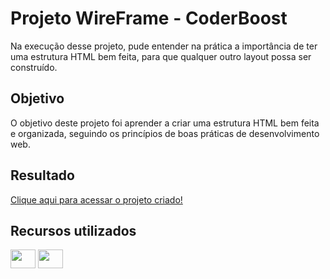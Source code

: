 <h1>Projeto WireFrame - CoderBoost</h1>
<p>Na execução desse projeto, pude entender na prática a importância de ter uma estrutura HTML bem feita, para que qualquer outro layout possa ser construído.</p>
<h2>Objetivo</h2>
<p>O objetivo deste projeto foi aprender a criar uma estrutura HTML bem feita e organizada, seguindo os princípios de boas práticas de desenvolvimento web.</p>
<h2>Resultado</h2>
<a href="https://ghedyvan.github.io/WireFrame/" target="_blank">Clique aqui para acessar o projeto criado!</a>
<h2>Recursos utilizados</h2>
<div style="display: inline_block">
<img align="center"  height="30" width="40" src="https://cdn.jsdelivr.net/gh/devicons/devicon/icons/html5/html5-original-wordmark.svg"/>
<img align="center"  height="30" width="40" src="https://cdn.jsdelivr.net/gh/devicons/devicon/icons/css3/css3-plain-wordmark.svg" />      
</div>
